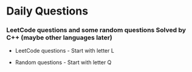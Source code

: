 # Daily Questions
### LeetCode questions and some random questions Solved by C++ (maybe other languages later)

- LeetCode questions - Start with letter L

- Random questions - Start with letter Q
